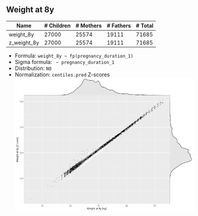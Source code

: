 ## Weight at 8y

| Name | # Children | # Mothers | # Fathers | # Total |
| ---- | ---------- | --------- | --------- | ------- |
| weight_8y | 27000 | 25574 | 19111 | 71685 |
| z_weight_8y | 27000 | 25574 | 19111 | 71685 |

- Formula: `weight_8y ~ fp(pregnancy_duration_1)`
- Sigma formula: ` ~ pregnancy_duration_1`
- Distribution: `NO`
- Normalization: `centiles.pred` Z-scores
![](plots/z_weight_8y_vs_weight_8y_child.png)


